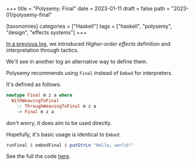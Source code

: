 +++
title = "Polysemy: Final"
date = 2023-01-11
draft = false
path = "2023-01/polysemy-final"

[taxonomies]
categories = ["Haskell"]
tags = ["haskell", "polysemy", "design", "effects systems"]
+++

[In a previous log](@/2023-01-08_polysemy-hoe-intro.md), we introduced _Higher-order effects_ definition and interpretation through tactics.

We'll see in another log an alternative way to define them.

Polysemy recommends using `Final` instead of `Embed` for interpreters.

It's defined as follows:

```haskell
newtype Final m z a where
  WithWeavingToFinal
    :: ThroughWeavingToFinal m z a
    -> Final m z a
```

don't worry, it does aim to be used directly.

Hopefully, it's basic usage is identical to `Embed`:

```haskell
runFinal $ embedFinal $ putStrLn "Hello, world!"
```

See the full the code [here](https://github.com/blackheaven/blackheaven.github.io/blob/master/content/code/polysemy/src/Final.hs).
